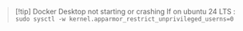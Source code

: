 > [!tip] Docker Desktop not starting or crashing
> If on ubuntu 24 LTS :
> `sudo sysctl -w kernel.apparmor_restrict_unprivileged_userns=0`

